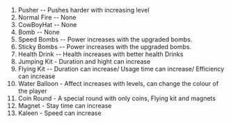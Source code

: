 
1. Pusher -- Pushes harder with increasing level
2. Normal Fire -- None
3. CowBoyHat -- None
4. Bomb -- None
5. Speed Bombs -- Power increases with the upgraded bombs.
6. Sticky Bombs -- Power increases with the upgraded bombs.
7. Health Drink -- Health increases with better health Drinks 
8. Jumping Kit - Duration and hight can increase
9. Flying Kit -- Duration can increase/ Usage time can increase/ Efficiency can increase
10. Water Balloon - Affect increases with levels, can change the colour of the player
11. Coin Round - A special round with only coins, Flying kit and magnets
12. Magnet - Stay time can increase
13. Kaleen - Speed can increase
 